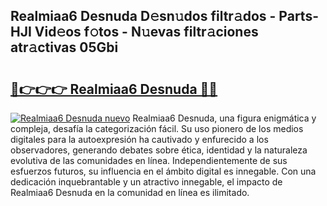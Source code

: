 ## Realmiaa6 Desnuda D𝚎sn𝚞dos filtr𝚊dos - Parts-HJI Vid𝚎os f𝚘tos - N𝚞evas filtr𝚊ciones atr𝚊ctivas 05Gbi

# <h2><a href="http://mb8mc7.tromn.icu/?c=Realmiaa6+Desnuda">🔗👉👉👉 Realmiaa6 Desnuda 🔗🔗</a></h2>

[![Realmiaa6 Desnuda nuevo](https://i.imgur.com/pEAQMta.gif)](http://mb8mc7.tromn.icu/?c=Realmiaa6+Desnuda)
Realmiaa6 Desnuda, una figura enigmática y compleja, desafía la categorización fácil. Su uso pionero de los medios digitales para la autoexpresión ha cautivado y enfurecido a los observadores, generando debates sobre ética, identidad y la naturaleza evolutiva de las comunidades en línea. Independientemente de sus esfuerzos futuros, su influencia en el ámbito digital es innegable. Con una dedicación inquebrantable y un atractivo innegable, el impacto de Realmiaa6 Desnuda en la comunidad en línea es ilimitado.
